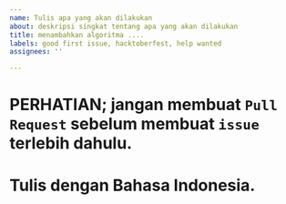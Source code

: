 ```yaml
---
name: Tulis apa yang akan dilakukan
about: deskripsi singkat tentang apa yang akan dilakukan
title: menambahkan algoritma ....
labels: good first issue, hacktoberfest, help wanted
assignees: ''

---
```


# PERHATIAN; jangan membuat `Pull Request` sebelum membuat `issue` terlebih dahulu.
# Tulis dengan Bahasa Indonesia.
